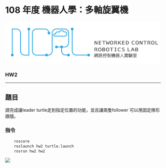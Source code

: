 # 108 年度 機器人學：多軸旋翼機 
![image](https://github.com/2020-Robotics-Aerial-Robots/Homework/blob/main/hw2/photo/LOGO%20%E4%B8%AD%E8%8B%B1%E6%96%87%E6%A9%AB.png)
### HW2

---
## 題目
請完成讓leader turtle走到指定位置的功能，並且讓兩隻follower 可以用固定隊形跟隨。

### 指令
```
	roscore
	roslaunch hw2 turtle.launch
	rosrun hw2 hw2 
```
![](https://i.imgur.com/0QK4ZJD.png)


